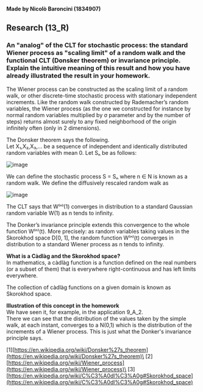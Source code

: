 **Made by Nicolò Baroncini (1834907)**

## Research (13_R)
### An "analog" of the CLT for stochastic process: the standard Wiener process as "scaling limit" of a random walk and the functional CLT (Donsker theorem) or invariance principle. Explain the intuitive meaning of this result and how you have already illustrated the result in your homework.

The Wiener process can be constructed as the scaling limit of a random walk, or other discrete-time stochastic process with stationary independent increments. Like the random walk constructed by Rademacher’s random variables, the Wiener process (as the one we constructed for instance by normal random variables multiplied by σ parameter and by the number of steps) returns almost surely to any fixed neighborhood of the origin infinitely often (only in 2 dimensions).

The Donsker theorem says the following.\
Let X₁,X₂,X₃,... be a sequence of independent and identically distributed random variables with mean 0.
Let Sₙ be as follows:

![image](https://user-images.githubusercontent.com/78324346/141084374-a0c5fc50-445f-43e6-a727-fa014587b056.png)

We can define the stochastic process  S = Sₙ where n ∈ N is known as a random walk. We define the diffusively rescaled random walk as

![image](https://user-images.githubusercontent.com/78324346/141084609-821a4e33-6bef-4eeb-a3b1-f2ba90a76372.png)

The CLT says that W⁽ⁿ⁾(1) converges in distribution to a standard Gaussian random variable W(1) as n tends to infinity.

The Donker’s invariance principle extends this convergence to the whole function W⁽ⁿ⁾(t). More precisely: as random variables taking values in the Skorokhod space D[0, 1], the random function W⁽ⁿ⁾(t) converges in distribution to a standard Wiener process as n tends to infinity.

**What is a Càdlàg and the Skorokhod space?**\
In mathematics, a càdlàg function is a function defined on the real numbers (or a subset of them) that is everywhere right-continuous and has left limits everywhere.

The collection of càdlàg functions on a given domain is known as Skorokhod space.

**Illustration of this concept in the homework**\
We have seen it, for example, in the application 9_A_2.\
There we can see that the distribution of the values taken by the simple walk, at each instant, converges to a N(0,1) which is the distribution of the increments of a Wiener process. This is just what the Donker's invariance principle says.

[1][https://en.wikipedia.org/wiki/Donsker%27s_theorem](https://en.wikipedia.org/wiki/Donsker%27s_theorem)\
[2][https://en.wikipedia.org/wiki/Wiener_process](https://en.wikipedia.org/wiki/Wiener_process)\
[3][https://en.wikipedia.org/wiki/C%C3%A0dl%C3%A0g#Skorokhod_space](https://en.wikipedia.org/wiki/C%C3%A0dl%C3%A0g#Skorokhod_space)
